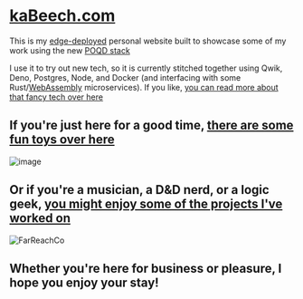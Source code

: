 # [kaBeech.com](https://kabeech.com)

This is my [edge-deployed](https://kabeech.com/tech/edge) personal website built to showcase some of my work using the new [POQD stack](https://kabeech.com/tech/poqd)

I use it to try out new tech, so it is currently stitched together using Qwik, Deno, Postgres, Node, and Docker (and interfacing with some Rust/[WebAssembly](https://kabeech.com/tech/wasm) microservices). If you like, [you can read more about that fancy tech over here ](https://kabeech.com/tech)

## If you're just here for a good time, [there are some fun toys over here](https://kabeech.com/fun)

![image](https://github.com/kaBeech/kaBeech-website/assets/97925125/f76e9deb-3ba8-4e09-bb0a-41e9f7cd63c6)

## Or if you're a musician, a D&D nerd, or a logic geek, [you might enjoy some of the projects I've worked on](https://kabeech.com/projects)

![FarReachCo](https://github.com/kaBeech/kaBeech-website/assets/97925125/412e4972-bba2-4c91-9167-fe413430d2bc)

## Whether you're here for business or pleasure, I hope you enjoy your stay!
